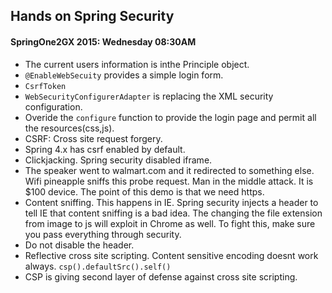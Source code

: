## Hands on Spring Security

#### SpringOne2GX 2015: Wednesday 08:30AM

* The current users information is inthe Principle object.
* `@EnableWebSecuity` provides a simple login form.
* `CsrfToken`
* `WebSecurityConfigurerAdapter` is replacing the XML security configuration.
* Overide the `configure` function to provide the login page and permit all the resources(css,js).
* CSRF: Cross site request forgery.
* Spring 4.x has csrf enabled by default.
* Clickjacking. Spring security disabled iframe.
* The speaker went to walmart.com and it redirected to something else. 
  Wifi pineapple sniffs this probe request. Man in the middle attack. It is $100 device.
  The point of this demo is that we need https. 
* Content sniffing. This happens in IE. Spring security injects a header to tell IE that content sniffing is a bad idea.
  The changing the file extension from image to js will exploit in Chrome as well.
  To fight this, make sure you pass everything through security.
* Do not disable the header.
* Reflective cross site scripting. Content sensitive encoding doesnt work always. `csp().defaultSrc().self()`
* CSP is giving second layer of defense against cross site scripting. 
